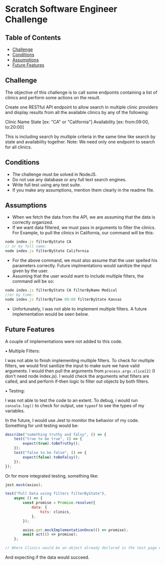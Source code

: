 # Scratch Software Engineer Challenge

## Table of Contents

-   [Challenge](#Challenge)
-   [Conditions](#Conditions)
-   [Assumptions](#Assumptions)
-   [Future Features](#Future)

## Challenge

The objective of this challenge is to call some endpoints containing a list of clinics and perform some actions on the result.

Create one RESTful API endpoint to allow search in multiple clinic providers and display results from all the available clinics by any of the following:

Clinic Name
State [ex: "CA" or "California"]
Availability [ex: from:09:00, to:20:00]

This is including search by multiple criteria in the same time like search by state and availability together.
Note: We need only one endpoint to search for all clinics.

## Conditions

-   The challenge must be solved in NodeJS.
-   Do not use any database or any full text search engines.
-   Write full test using any test suite.
-   If you make any assumptions, mention them clearly in the readme file.

## Assumptions

-   When we fetch the data from the API, we are assuming that the data is correctly organized.
-   If we want data filtered, we must pass in arguments to filter the clinics. For Example, to pull the clinics in California, our command will be this:

```javascript
node index.js filterByState CA
// or by full name:
node index.js filterByState California
```

-   For the above command, we must also assume that the user spelled his parameters correctly. Future implmentations would sanitize the input given by the user.
-   Assuming that the user would want to include multiple filters, the command will be so:

```javascript
node index.js filterByState CA filterByName Medical
//or by time:
node index.js filterByTime 09:00 filterByState Kansas
```

-   Unfortunately, I was not able to implement multiple filters. A future implementation would be seen below.

## Future Features

A couple of implementations were not added to this code.

• Multiple Filters:

I was not able to finish implementing multiple filters. To check for multiple filters, we would first sanitize the input to make sure we have valid arguments. I would then pull the arguments from `process.argv.slice[2]` (I don't need node index.js). I would check the arguments what filters are called, and and perform if-then logic to filter out objects by both filters.

• Testing:

I was not able to test the code to an extent. To debug, i would run `console.log()` to check for output, use `typeof` to see the types of my variables.

In the future, I would use Jest to monitor the behavior of my code. Something for unit testing would be:

```javascript
describe("something truthy and falsy", () => {
	test("true to be true", () => {
		expect(true).toBeTruthy();
	});
	test("false to be false", () => {
		expect(false).toBeFalsy();
	});
});
```

Or for more integrated testing, something like:

```javascript
jest.mock(axios);

test("Pull Data using filters filterByState"),
	async () => {
		const promise = Promise.resolve({
			data: {
				hits: clinics,
			},
		});

		axios.get.mockImplementationOnce(() => promise);
		await act(() => promise);
	};

// Where Clinics would be an object already declared in the test page with test data
```

And expecting if the data would succeed.

